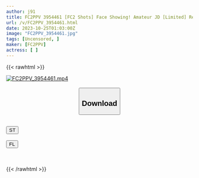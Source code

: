 ```yaml
---
author: j91
title: FC2PPV 3954461 [FC2 Shots] Face Showing! Amateur JD [Limited] Ren-Chan, 21 Years Old, A Healing Beauty JD With Huge Breasts Who Is Studying To Become A Nursery Teacher! ! Introducing A Friend Who Loves Breasts And Filming Them Having Lovey-Dovey Creampie Sex! ! [cen]
url: /v/FC2PPV_3954461.html
date: 2023-10-25T01:03:00Z
image: "FC2PPV_3954461.jpg"
tags: [Uncensored, ]
maker: [FC2PPV]
actress: [ ]
---
```



{{< rawhtml >}}

<div class="video" data-videoid="VxzRGKL1aACPDl">
    <a href="javascript:;">
        <img src="https://my.j91.asia/v/FC2PPV_3954461.jpg" width="WIDTH" height="HEIGHT" alt="FC2PPV_3954461.mp4" loading="lazy">
    </a>
</div>

<script type="text/javascript" src="https://j91.asia/asset/on-demand-st.js"></script>

<br>
  <link rel="stylesheet" href="https://j91.asia/asset/bs5.css">
  
  <center>
  <button class="btn btn-primary" type="button" data-bs-toggle="collapse" data-bs-target=".multi-collapse" aria-expanded="false" aria-controls="multiCollapseExample1 multiCollapseExample2"><h2>Download</h2></button></center>
</p>
<div class="row">
  <div class="col">
    <div class="collapse multi-collapse" id="multiCollapseExample1">
      <div class="card card-body">
	      	      <br>
<div class="buttons">  
<a href="https://streamtape.to/v/VxzRGKL1aACPDl"><button class="btn-hover color-3"><i class="fa fa-download"></i> ST</button></a></div>
    </div>
  </div>
</div>
  <div class="col">
    <div class="collapse multi-collapse" id="multiCollapseExample2">
      <div class="card card-body">
	      <br>
<div class="buttons">
    <a href="https://filelions.online/f/qkenxago4nse"><button class="btn-hover color-9"><i class="fa fa-download"></i> FL</button></a></div>
<br><br>
      </div>
    </div>
  </div>
</div>

{{< /rawhtml >}}
